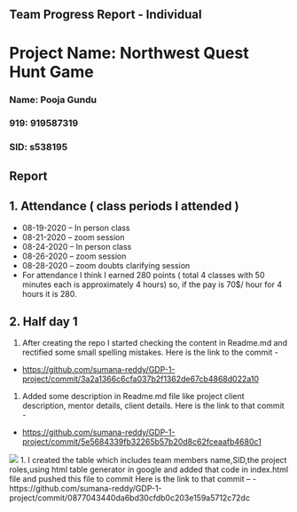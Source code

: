 ## Team Progress Report - Individual
# Project Name: Northwest Quest Hunt Game
### Name: Pooja Gundu
### 919: 919587319
### SID: s538195

## Report

## 1.	Attendance ( class periods I attended ) 
- 08-19-2020 – In person class
-	08-21-2020 – zoom session
- 08-24-2020 – In person class
-	08-26-2020 – zoom session
- 08-28-2020 – zoom doubts clarifying session 
-	For attendance I think I earned 280 points ( total 4 classes with 50 minutes each is approximately 4 hours) so, if the pay is 70$/ hour for 4 hours it is 280.

## 2.	Half day 1 
1.	After creating the repo I started checking the content in Readme.md and rectified some small spelling mistakes.
 Here is the link to the commit -
- https://github.com/sumana-reddy/GDP-1-project/commit/3a2a1366c6cfa037b2f1362de67cb4868d022a10
1.	Added some description in Readme.md file like project client description, mentor details, client details. 
Here is the link to that commit -
- https://github.com/sumana-reddy/GDP-1-project/commit/5e5684339fb32265b57b20d8c62fceaafb4680c1
<img src ="C:\Users\s538295\Desktop\individual1\images\1.png">
1. I created the table which includes team members name,SID,the project roles,using html table generator in google and added that code in index.html file and pushed this file to commit
Here is the link to that commit – 
- https://github.com/sumana-reddy/GDP-1-project/commit/0877043440da6bd30cfdb0c203e159a5712c72dc
